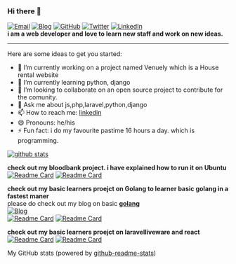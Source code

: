 ### Hi there 👋
[![Email](https://img.shields.io/badge/-Email-E8453C?style=flat-square&logo=Gmail&logoColor=white)](mailto:chowdhury.tafhimfaisal@gmail.com)
[![Blog](https://img.shields.io/badge/Blog-F0773A?style=flat-square&logo=firefox-browser&logoColor=white)](https://www.blogger.com/profile/16407504762327231924)
[![GitHub](https://img.shields.io/badge/GitHub-333?style=flat-square&logo=Github)](https://github.com/TafhimFaisal)
[![Twitter](https://img.shields.io/badge/Twitter-333?style=flat-square&logo=Twitter)](https://twitter.com/TafhimFaisal)
[![LinkedIn](https://img.shields.io/badge/LinkedIn-333?style=flat-square&logo=LinkedIn)](https://www.linkedin.com/in/tafhimfaisal/)<br/>
**i am a web developer and love to learn new staff and work on new ideas.**
<hr/>
Here are some ideas to get you started:

- 🔭 I’m currently working on a project named Venuely which is a House rental website
- 🌱 I’m currently learning python, django
- 👯 I’m looking to collaborate on an open source project to contribute for the comunity.
- 💬 Ask me about js,php,laravel,python,django
- 📫 How to reach me: [linkedin](https://www.linkedin.com/in/tafhimfaisal/)
- 😄 Pronouns: he/his
- ⚡ Fun fact: i do my favourite pastime 16 hours a day. which is programming.
<!-- - 🤔 I’m looking for help with ... -->

[![github stats](https://github-readme-stats.vercel.app/api?username=TafhimFaisal&show_icons=true&hide_title=true&hide_border=true)](https:https://github.com/TafhimFaisal)


**check out my bloodbank project. i have explained how to run it on Ubuntu**
<br/>
[![Readme Card](https://github-readme-stats.vercel.app/api/pin/?username=TafhimFaisal&repo=BloodBank_api)](https://github.com/TafhimFaisal/BloodBank_api)
[![Readme Card](https://github-readme-stats.vercel.app/api/pin/?username=TafhimFaisal&repo=BloodBank_FronEnd)](https://github.com/TafhimFaisal/BloodBank_FronEnd)


**check out my basic learners proejct on Golang to learner basic golang in a fastest maner**<br/>
please do check out my blog on basic **[golang](https://learninggolangwithtafhim.blogspot.com/)** <br/>
[![Blog](https://img.shields.io/badge/Blog-F0773A?style=flat-square&logo=firefox-browser&logoColor=white)](https://learninggolangwithtafhim.blogspot.com/)
<br/>
[![Readme Card](https://github-readme-stats.vercel.app/api/pin/?username=TafhimFaisal&repo=basic-go-cli-temperature-converter)](https://github.com/TafhimFaisal/basic-go-cli-temperature-converter)
[![Readme Card](https://github-readme-stats.vercel.app/api/pin/?username=TafhimFaisal&repo=basic-go-crud-api)](https://github.com/TafhimFaisal/basic-go-crud-api)

**check out my basic learners proejct on laravelliveware and react**
<br/>
[![Readme Card](https://github-readme-stats.vercel.app/api/pin/?username=TafhimFaisal&repo=Todo_app_using_laravel_livewire)](https://github.com/TafhimFaisal/Todo_app_using_laravel_livewire)
[![Readme Card](https://github-readme-stats.vercel.app/api/pin/?username=TafhimFaisal&repo=laravel_React_todo_App)](https://github.com/TafhimFaisal/laravel_React_todo_App)



My GitHub stats (powered by [github-readme-stats](https://github.com/anuraghazra/github-readme-stats))
